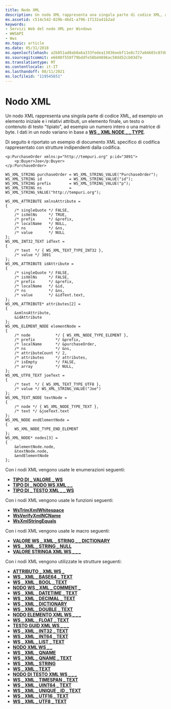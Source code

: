 ```yaml
---
title: Nodo XML
description: Un nodo XML rappresenta una singola parte di codice XML, ad esempio un elemento iniziale e i relativi attributi, un elemento finale, un testo o \ 0034;tipi di dati \ 0034; contenuto di testo, ad esempio un numero intero o una matrice di byte. I dati in un nodo variano in base al tipo di \_ nodo WS \_ \_ XML.
ms.assetid: c514c542-029b-46d1-a796-1f132a41b2ad
keywords:
- Servizi Web del nodo XML per Windows
- WWSAPI
- Wws
ms.topic: article
ms.date: 05/31/2018
ms.openlocfilehash: a2b851ad0ab0a6a333fedea13036eebf11e8c727a04603c07d8f7e68e66de5ae
ms.sourcegitcommit: e6600f550f79bddfe58bd4696ac50dd52cb03d7e
ms.translationtype: MT
ms.contentlocale: it-IT
ms.lasthandoff: 08/11/2021
ms.locfileid: "119545651"
---
```

# <a name="xml-node"></a>Nodo XML

Un nodo XML rappresenta una singola parte di codice XML, ad esempio un elemento iniziale e i relativi attributi, un elemento finale, un testo o contenuto di testo "tipiato", ad esempio un numero intero o una matrice di byte. I dati in un nodo variano in base a [**WS \_ XML NODE \_ \_ TYPE**](/windows/desktop/api/WebServices/ne-webservices-ws_xml_node_type).


Di seguito è riportato un esempio di documento XML specifico di codifica rappresentato con strutture indipendenti dalla codifica.

``` syntax
<p:PurchaseOrder xmlns:p="http://tempuri.org" p:id="3891">
    <p:Buyer>Joe</p:Buyer>
</p:PurchaseOrder>
```

``` syntax
WS_XML_STRING purchaseOrder = WS_XML_STRING_VALUE("PurchaseOrder");
WS_XML_STRING id            = WS_XML_STRING_VALUE("id");
WS_XML_STRING prefix        = WS_XML_STRING_VALUE("p");
WS_XML_STRING ns            = WS_XML_STRING_VALUE("http://tempuri.org");

WS_XML_ATTRIBUTE xmlnsAttribute =
{
    /* singleQuote */ FALSE,
    /* isXmlNs     */ TRUE,
    /* prefix      */ &prefix,
    /* localName   */ NULL,
    /* ns          */ &ns,
    /* value       */ NULL
};
WS_XML_INT32_TEXT idText =
{
    /* text  */ { WS_XML_TEXT_TYPE_INT32 },
    /* value */ 3891
};
WS_XML_ATTRIBUTE idAttribute =
{
    /* singleQuote */ FALSE,
    /* isXmlNs     */ FALSE,
    /* prefix      */ &prefix,
    /* localName   */ &id,
    /* ns          */ &ns,
    /* value       */ &idText.text,
};
WS_XML_ATTRIBUTE* attributes[2] =
{
    &xmlnsAttribute,
    &idAttribute
};
WS_XML_ELEMENT_NODE elementNode =
{
    /* node           */ { WS_XML_NODE_TYPE_ELEMENT },
    /* prefix         */ &prefix,
    /* localName      */ &purchaseOrder,
    /* ns             */ &ns,
    /* attributeCount */ 2,
    /* attributes     */ attributes,
    /* isEmpty        */ FALSE,
    /* array          */ NULL,
};
WS_XML_UTF8_TEXT joeText =
{
    /* text  */ { WS_XML_TEXT_TYPE_UTF8 },
    /* value */ WS_XML_STRING_VALUE("Joe")
};
WS_XML_TEXT_NODE textNode =
{
    /* node */ { WS_XML_NODE_TYPE_TEXT },
    /* text */ &joeText.text
};
WS_XML_NODE endElementNode =
{
    WS_XML_NODE_TYPE_END_ELEMENT
};
WS_XML_NODE* nodes[3] =
{
    &elementNode.node,
    &textNode.node,
    &endElementNode
};
```

Con i nodi XML vengono usate le enumerazioni seguenti:

-   [**TIPO DI \_ VALORE \_ WS**](/windows/desktop/api/WebServices/ne-webservices-ws_value_type)
-   [**TIPO DI \_ NODO WS XML \_ \_**](/windows/desktop/api/WebServices/ne-webservices-ws_xml_node_type)
-   [**TIPO DI \_ TESTO XML \_ \_ WS**](/windows/desktop/api/WebServices/ne-webservices-ws_xml_text_type)

Con i nodi XML vengono usate le funzioni seguenti:

-   [**WsTrimXmlWhitespace**](/windows/desktop/api/WebServices/nf-webservices-wstrimxmlwhitespace)
-   [**WsVerifyXmlNCName**](/windows/desktop/api/WebServices/nf-webservices-wsverifyxmlncname)
-   [**WsXmlStringEquals**](/windows/desktop/api/WebServices/nf-webservices-wsxmlstringequals)

Con i nodi XML vengono usate le macro seguenti:

-   [**VALORE WS \_ XML \_ STRING \_ \_ DICTIONARY**](/windows/desktop/api/WebServices/nf-webservices-ws_xml_string_dictionary_value)
-   [**WS \_ XML \_ STRING \_ NULL**](/previous-versions/windows/desktop/legacy/dd323562(v=vs.85))
-   [**VALORE STRINGA XML WS \_ \_ \_**](/windows/desktop/api/WebServices/nf-webservices-ws_xml_string_value)

Con i nodi XML vengono utilizzate le strutture seguenti:

-   [**ATTRIBUTO \_ XML WS \_**](/windows/desktop/api/WebServices/ns-webservices-ws_xml_attribute)
-   [**WS \_ XML \_ BASE64 \_ TEXT**](/windows/desktop/api/WebServices/ns-webservices-ws_xml_base64_text)
-   [**WS \_ XML \_ BOOL \_ TEXT**](/windows/desktop/api/WebServices/ns-webservices-ws_xml_bool_text)
-   [**NODO WS \_ XML \_ COMMENT \_**](/windows/desktop/api/WebServices/ns-webservices-ws_xml_comment_node)
-   [**WS \_ XML \_ DATETIME \_ TEXT**](/windows/desktop/api/WebServices/ns-webservices-ws_xml_datetime_text)
-   [**WS \_ XML \_ DECIMAL \_ TEXT**](/windows/desktop/api/WebServices/ns-webservices-ws_xml_decimal_text)
-   [**WS \_ XML \_ DICTIONARY**](/windows/desktop/api/WebServices/ns-webservices-ws_xml_dictionary)
-   [**WS \_ XML \_ DOUBLE \_ TEXT**](/windows/desktop/api/WebServices/ns-webservices-ws_xml_double_text)
-   [**NODO ELEMENTO XML WS \_ \_ \_**](/windows/desktop/api/WebServices/ns-webservices-ws_xml_element_node)
-   [**WS \_ XML \_ FLOAT \_ TEXT**](/windows/desktop/api/WebServices/ns-webservices-ws_xml_float_text)
-   [**TESTO GUID XML WS \_ \_ \_**](/windows/desktop/api/WebServices/ns-webservices-ws_xml_guid_text)
-   [**WS \_ XML \_ INT32 \_ TEXT**](/windows/desktop/api/WebServices/ns-webservices-ws_xml_int32_text)
-   [**WS \_ XML \_ INT64 \_ TEXT**](/windows/desktop/api/WebServices/ns-webservices-ws_xml_int64_text)
-   [**WS \_ XML \_ LIST \_ TEXT**](/windows/desktop/api/WebServices/ns-webservices-ws_xml_list_text)
-   [**NODO XML WS \_ \_**](/windows/desktop/api/WebServices/ns-webservices-ws_xml_node)
-   [**WS \_ XML \_ QNAME**](/windows/desktop/api/WebServices/ns-webservices-ws_xml_qname)
-   [**WS \_ XML \_ QNAME \_ TEXT**](/windows/desktop/api/WebServices/ns-webservices-ws_xml_qname_text)
-   [**WS \_ XML \_ STRING**](/windows/desktop/api/WebServices/ns-webservices-ws_xml_string)
-   [**WS \_ XML \_ TEXT**](/windows/desktop/api/WebServices/ns-webservices-ws_xml_text)
-   [**NODO DI TESTO XML WS \_ \_ \_**](/windows/desktop/api/WebServices/ns-webservices-ws_xml_text_node)
-   [**WS \_ XML \_ TIMESPAN \_ TEXT**](/windows/desktop/api/WebServices/ns-webservices-ws_xml_timespan_text)
-   [**WS \_ XML \_ UINT64 \_ TEXT**](/windows/desktop/api/WebServices/ns-webservices-ws_xml_uint64_text)
-   [**WS \_ XML \_ UNIQUE \_ ID \_ TEXT**](/windows/desktop/api/WebServices/ns-webservices-ws_xml_unique_id_text)
-   [**WS \_ XML \_ UTF16 \_ TEXT**](/windows/desktop/api/WebServices/ns-webservices-ws_xml_utf16_text)
-   [**WS \_ XML \_ UTF8 \_ TEXT**](/windows/desktop/api/WebServices/ns-webservices-ws_xml_utf8_text)

 

 
